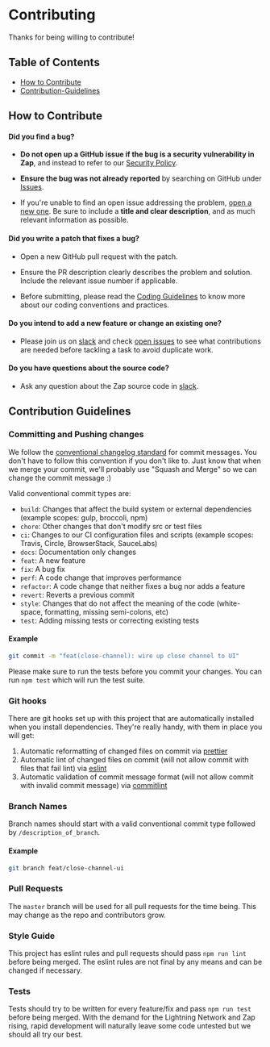 # Contributing

Thanks for being willing to contribute!

## Table of Contents

- [How to Contribute](#How-to-Contribute)
- [Contribution-Guidelines](#Contribution-Guidelines)

## How to Contribute

#### **Did you find a bug?**

- **Do not open up a GitHub issue if the bug is a security vulnerability in Zap**, and instead to refer to our [Security Policy](README#security).

- **Ensure the bug was not already reported** by searching on GitHub under [Issues][issues].

- If you're unable to find an open issue addressing the problem, [open a new one][issues]. Be sure to include a **title and clear description**, and as much relevant information as possible.

#### **Did you write a patch that fixes a bug?**

- Open a new GitHub pull request with the patch.

- Ensure the PR description clearly describes the problem and solution. Include the relevant issue number if applicable.

- Before submitting, please read the [Coding Guidelines](#coding-guidelines) to know more about our coding conventions and practices.

#### **Do you intend to add a new feature or change an existing one?**

- Please join us on [slack][slack] and check [open issues][issues] to see what contributions are needed before tackling a task to avoid duplicate work.

#### **Do you have questions about the source code?**

- Ask any question about the Zap source code in [slack][slack].

## Contribution Guidelines

### Committing and Pushing changes

We follow the [conventional changelog standard][convention] for commit messages. You don't have to follow this convention if you don't like to. Just know that when we merge your commit, we'll probably use "Squash and Merge" so we can change the commit message :)

Valid conventional commit types are:

- `build`: Changes that affect the build system or external dependencies (example scopes: gulp, broccoli, npm)
- `chore`: Other changes that don't modify src or test files
- `ci`: Changes to our CI configuration files and scripts (example scopes: Travis, Circle, BrowserStack, SauceLabs)
- `docs`: Documentation only changes
- `feat`: A new feature
- `fix`: A bug fix
- `perf`: A code change that improves performance
- `refactor`: A code change that neither fixes a bug nor adds a feature
- `revert`: Reverts a previous commit
- `style`: Changes that do not affect the meaning of the code (white-space, formatting, missing semi-colons, etc)
- `test`: Adding missing tests or correcting existing tests

#### Example

```bash
git commit -m "feat(close-channel): wire up close channel to UI"
```

Please make sure to run the tests before you commit your changes. You can run `npm test` which will run the test suite.

### Git hooks

There are git hooks set up with this project that are automatically installed when you install dependencies. They're really handy, with them in place you will get:

1.  Automatic reformatting of changed files on commit via [prettier][prettier]
1.  Automatic lint of changed files on commit (will not allow commit with files that fail lint) via [eslint][eslint]
1.  Automatic validation of commit message format (will not allow commit with invalid commit message) via [commitlint][commitlint]

### Branch Names

Branch names should start with a valid conventional commit type followed by `/description_of_branch`.

#### Example

```bash
git branch feat/close-channel-ui
```

### Pull Requests

The `master` branch will be used for all pull requests for the time being. This may change as the repo and contributors grow.

### Style Guide

This project has eslint rules and pull requests should pass `npm run lint` before being merged. The eslint rules are not final by any means and can be changed if necessary.

### Tests

Tests should try to be written for every feature/fix and pass `npm run test` before being merged. With the demand for the Lightning Network and Zap rising, rapid development will naturally leave some code untested but we should all try our best.

[commitlint]: http://marionebl.github.io/commitlint/#/
[convention]: https://conventionalcommits.org/
[eslint]: https://eslint.org/
[issues]: https://github.com/LN-Zap/zap-desktop/issues
[prettier]: https://prettier.io/
[slack]: https://join.slack.com/t/zaphq/shared_invite/enQtMzgyNDA2NDI2Nzg0LTQwZWQ2ZWEzOWFhMjRiNWZkZWMwYTA4MzA5NzhjMDNhNTM5YzliNDA4MmZkZWZkZTFmODM4ODJkYzU3YmI3ZmI
